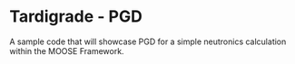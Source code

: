 Tardigrade - PGD
=====

A sample code that will showcase PGD for a simple neutronics calculation within the MOOSE Framework. 
